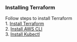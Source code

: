 ### Installing Terraform  
Follow steps to install Terraform  
1. 
[Install Terraform](https://developer.hashicorp.com/terraform/tutorials/aws-get-started/install-cli)  
2. [Install AWS CLI](https://docs.aws.amazon.com/cli/latest/userguide/getting-started-install.html)  
3. [Install Kubectl](https://discord.com/channels/@me/1186057804491014185/1229897203548684369)

